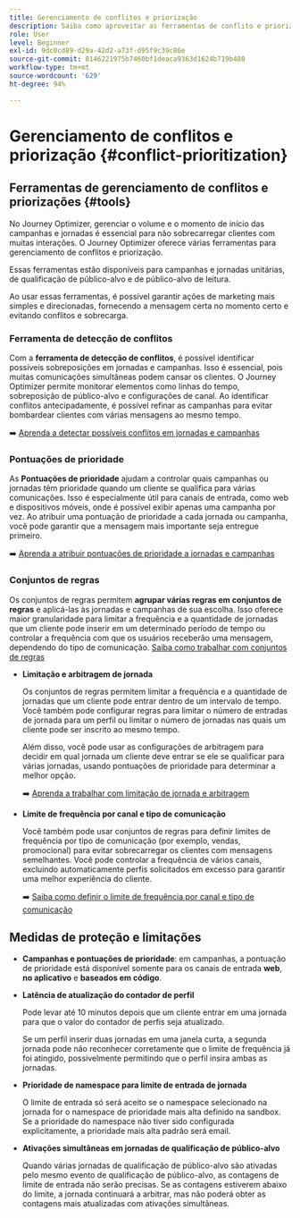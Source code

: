 ```yaml
---
title: Gerenciamento de conflitos e priorização
description: Saiba como aproveitar as ferramentas de conflito e priorização do Journey Optimizer.
role: User
level: Beginner
exl-id: 9dc0cd89-d29a-42d2-a73f-d95f9c39c86e
source-git-commit: 8146221975b7460bf1deaca9363d1624b719b480
workflow-type: tm+mt
source-wordcount: '629'
ht-degree: 94%

---
```


# Gerenciamento de conflitos e priorização {#conflict-prioritization}

## Ferramentas de gerenciamento de conflitos e priorizações {#tools}

No Journey Optimizer, gerenciar o volume e o momento de início das campanhas e jornadas é essencial para não sobrecarregar clientes com muitas interações. O Journey Optimizer oferece várias ferramentas para gerenciamento de conflitos e priorização.

Essas ferramentas estão disponíveis para campanhas e jornadas unitárias, de qualificação de público-alvo e de público-alvo de leitura.

Ao usar essas ferramentas, é possível garantir ações de marketing mais simples e direcionadas, fornecendo a mensagem certa no momento certo e evitando conflitos e sobrecarga.

### Ferramenta de detecção de conflitos

Com a **ferramenta de detecção de conflitos**, é possível identificar possíveis sobreposições em jornadas e campanhas. Isso é essencial, pois muitas comunicações simultâneas podem cansar os clientes. O Journey Optimizer permite monitorar elementos como linhas do tempo, sobreposição de público-alvo e configurações de canal. Ao identificar conflitos antecipadamente, é possível refinar as campanhas para evitar bombardear clientes com várias mensagens ao mesmo tempo. 

➡️ [Aprenda a detectar possíveis conflitos em jornadas e campanhas](conflicts.md)

### Pontuações de prioridade

As **Pontuações de prioridade** ajudam a controlar quais campanhas ou jornadas têm prioridade quando um cliente se qualifica para várias comunicações. Isso é especialmente útil para canais de entrada, como web e dispositivos móveis, onde é possível exibir apenas uma campanha por vez. Ao atribuir uma pontuação de prioridade a cada jornada ou campanha, você pode garantir que a mensagem mais importante seja entregue primeiro.

➡️ [Aprenda a atribuir pontuações de prioridade a jornadas e campanhas](priority-scores.md)

### Conjuntos de regras

Os conjuntos de regras permitem **agrupar várias regras em conjuntos de regras** e aplicá-las às jornadas e campanhas de sua escolha. Isso oferece maior granularidade para limitar a frequência e a quantidade de jornadas que um cliente pode inserir em um determinado período de tempo ou controlar a frequência com que os usuários receberão uma mensagem, dependendo do tipo de comunicação. [Saiba como trabalhar com conjuntos de regras](../conflict-prioritization/rule-sets.md)

* **Limitação e arbitragem de jornada**

  Os conjuntos de regras permitem limitar a frequência e a quantidade de jornadas que um cliente pode entrar dentro de um intervalo de tempo. Você também pode configurar regras para limitar o número de entradas de jornada para um perfil ou limitar o número de jornadas nas quais um cliente pode ser inscrito ao mesmo tempo.

  Além disso, você pode usar as configurações de arbitragem para decidir em qual jornada um cliente deve entrar se ele se qualificar para várias jornadas, usando pontuações de prioridade para determinar a melhor opção.

  ➡️ [Aprenda a trabalhar com limitação de jornada e arbitragem](journey-capping.md)

* **Limite de frequência por canal e tipo de comunicação**

  Você também pode usar conjuntos de regras para definir limites de frequência por tipo de comunicação (por exemplo, vendas, promocional) para evitar sobrecarregar os clientes com mensagens semelhantes. Você pode controlar a frequência de vários canais, excluindo automaticamente perfis solicitados em excesso para garantir uma melhor experiência do cliente.

  ➡️ [Saiba como definir o limite de frequência por canal e tipo de comunicação](../conflict-prioritization/channel-capping.md)

## Medidas de proteção e limitações

* **Campanhas e pontuações de prioridade**: em campanhas, a pontuação de prioridade está disponível somente para os canais de entrada **web**, **no aplicativo** e **baseados em código**.

* **Latência de atualização do contador de perfil**

  Pode levar até 10 minutos depois que um cliente entrar em uma jornada para que o valor do contador de perfis seja atualizado.

  Se um perfil inserir duas jornadas em uma janela curta, a segunda jornada pode não reconhecer corretamente que o limite de frequência já foi atingido, possivelmente permitindo que o perfil insira ambas as jornadas.

* **Prioridade de namespace para limite de entrada de jornada**

  O limite de entrada só será aceito se o namespace selecionado na jornada for o namespace de prioridade mais alta definido na sandbox. Se a prioridade do namespace não tiver sido configurada explicitamente, a prioridade mais alta padrão será email.

* **Ativações simultâneas em jornadas de qualificação de público-alvo**

  Quando várias jornadas de qualificação de público-alvo são ativadas pelo mesmo evento de qualificação de público-alvo, as contagens de limite de entrada não serão precisas. Se as contagens estiverem abaixo do limite, a jornada continuará a arbitrar, mas não poderá obter as contagens mais atualizadas com ativações simultâneas.
